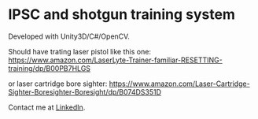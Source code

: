 # IPSC and shotgun training system

Developed with Unity3D/C#/OpenCV.

Should have trating laser pistol like this one: 
https://www.amazon.com/LaserLyte-Trainer-familiar-RESETTING-training/dp/B00PB7HLGS

or laser cartridge bore sighter:
https://www.amazon.com/Laser-Cartridge-Sighter-Boresighter-Boresight/dp/B074DS351D

Contact me at [LinkedIn](https://www.linkedin.com/in/sergey-yanenko-57b21a96/).
